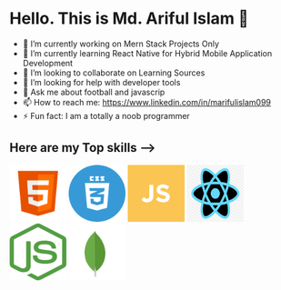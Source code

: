 # Hello. This is Md. Ariful Islam 👋



- 🔭 I’m currently working on Mern Stack Projects Only
- 🌱 I’m currently learning React Native for Hybrid Mobile Application Development
- 👯 I’m looking to collaborate on Learning Sources
- 🤔 I’m looking for help with developer tools
- 💬 Ask me about football and javascrip 
- 📫 How to reach me: https://www.linkedin.com/in/marifulislam099
- ⚡ Fun fact: I am a totally a noob programmer

## Here are my Top skills --> 

<img  src="images/html5-icon.png" width="100px" height="100px" display="inline"/>
<img  src="images/css.svg" width="100px" height="100px" display="inline"/>
<img  src="images/js.png" width="100px" height="100px" display="inline"/>
<img  src="images/react.jpg" width="100px" height="100px" display="inline"/>
<img  src="images/nodejs.png" width="100px" height="100px" display="inline"/>
<img  src="images/mongodb.svg" width="100px" height="100px" display="inline"/>



